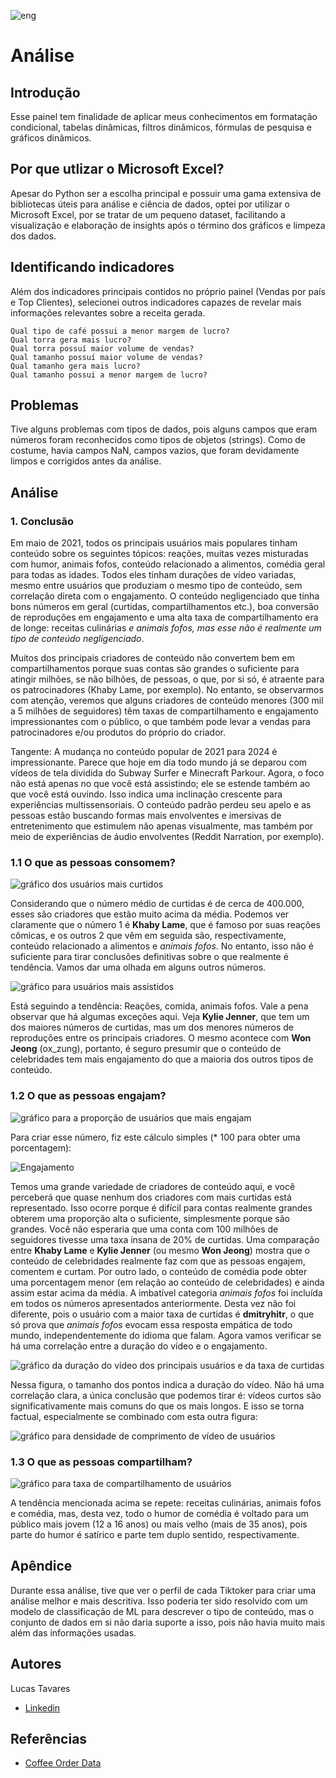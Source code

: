 ![eng](https://img.shields.io/badge/lang-en-red)
# Análise 
## Introdução 
Esse painel tem finalidade de aplicar meus conhecimentos em formatação condicional, tabelas dinâmicas, filtros dinâmicos, fórmulas de pesquisa e gráficos dinâmicos.
## Por que utlizar o Microsoft Excel? 
Apesar do Python ser a escolha principal e possuir uma gama extensiva de bibliotecas úteis para análise e ciência de dados, optei por utilizar o Microsoft Excel, por se tratar de um pequeno dataset, facilitando a visualização e elaboração de insights após o término dos gráficos e limpeza dos dados.
## Identificando indicadores
Além dos indicadores principais contidos no próprio painel (Vendas por país e Top Clientes), selecionei outros indicadores capazes de revelar mais informações relevantes sobre a receita gerada.

	Qual tipo de café possui a menor margem de lucro?
    Qual torra gera mais lucro?
	Qual torra possuí maior volume de vendas?
	Qual tamanho possuí maior volume de vendas?
	Qual tamanho gera mais lucro? 
	Qual tamanho possui a menor margem de lucro?

## Problemas
Tive alguns problemas com tipos de dados, pois alguns campos que eram números foram reconhecidos como tipos de objetos (strings). Como de costume, havia campos NaN, campos vazios, que foram devidamente limpos e corrigidos antes da análise. 

## Análise
### 1. Conclusão 
Em maio de 2021, todos os principais usuários mais populares tinham conteúdo sobre os seguintes tópicos: reações, muitas vezes misturadas com humor, animais fofos, conteúdo relacionado a alimentos, comédia geral para todas as idades. Todos eles tinham durações de vídeo variadas, mesmo entre usuários que produziam o mesmo tipo de conteúdo, sem correlação direta com o engajamento. O conteúdo negligenciado que tinha bons números em geral (curtidas, compartilhamentos etc.), boa conversão de reproduções em engajamento e uma alta taxa de compartilhamento era de longe: receitas culinárias _e animais fofos, mas esse não é realmente um tipo de conteúdo negligenciado_.

Muitos dos principais criadores de conteúdo não convertem bem em compartilhamentos porque suas contas são grandes o suficiente para atingir milhões, se não bilhões, de pessoas, o que, por si só, é atraente para os patrocinadores (Khaby Lame, por exemplo). No entanto, se observarmos com atenção, veremos que alguns criadores de conteúdo menores (300 mil a 5 milhões de seguidores) têm taxas de compartilhamento e engajamento impressionantes com o público, o que também pode levar a vendas para patrocinadores e/ou produtos do próprio do criador.

Tangente: A mudança no conteúdo popular de 2021 para 2024 é impressionante. Parece que hoje em dia todo mundo já se deparou com vídeos de tela dividida do Subway Surfer e Minecraft Parkour. Agora, o foco não está apenas no que você está assistindo; ele se estende também ao que você está ouvindo. Isso indica uma inclinação crescente para experiências multissensoriais. O conteúdo padrão perdeu seu apelo e as pessoas estão buscando formas mais envolventes e imersivas de entretenimento que estimulem não apenas visualmente, mas também por meio de experiências de áudio envolventes (Reddit Narration, por exemplo).
### 1.1 O que as pessoas consomem?
![gráfico dos usuários mais curtidos](./graphs/maiscurtidos.png "Usuários mais curtidos")

Considerando que o número médio de curtidas é de cerca de 400.000, esses são criadores que estão muito acima da média. Podemos ver claramente que o número 1 é **Khaby Lame**, que é famoso por suas reações cômicas, e os outros 2 que vêm em seguida são, respectivamente, conteúdo relacionado a alimentos e _animais fofos_. No entanto, isso não é suficiente para tirar conclusões definitivas sobre o que realmente é tendência. Vamos dar uma olhada em alguns outros números.    

![gráfico para usuários mais assistidos](./graphs/maisassistidos.png "Usuários mais assistidos")

Está seguindo a tendência: Reações, comida, animais fofos. Vale a pena observar que há algumas exceções aqui. Veja **Kylie Jenner**, que tem um dos maiores números de curtidas, mas um dos menores números de reproduções entre os principais criadores. O mesmo acontece com **Won Jeong** (ox_zung), portanto, é seguro presumir que o conteúdo de celebridades tem mais engajamento do que a maioria dos outros tipos de conteúdo.

### 1.2 O que as pessoas engajam?
![gráfico para a proporção de usuários que mais engajam](./graphs/engajamento.png "Engajamento")

Para criar esse número, fiz este cálculo simples (* 100 para obter uma porcentagem):

![Engajamento](https://latex.codecogs.com/svg.image?Engajamento=\frac{Curtidas}{Reproducoes}*100)

Temos uma grande variedade de criadores de conteúdo aqui, e você perceberá que quase nenhum dos criadores com mais curtidas está representado. Isso ocorre porque é difícil para contas realmente grandes obterem uma proporção alta o suficiente, simplesmente porque são grandes. Você não esperaria que uma conta com 100 milhões de seguidores tivesse uma taxa insana de 20% de curtidas. Uma comparação entre **Khaby Lame** e **Kylie Jenner** (ou mesmo **Won Jeong**) mostra que o conteúdo de celebridades realmente faz com que as pessoas engajem, comentem e curtam. Por outro lado, o conteúdo de comédia pode obter uma porcentagem menor (em relação ao conteúdo de celebridades) e ainda assim estar acima da média. A imbatível categoria _animais fofos_ foi incluída em todos os números apresentados anteriormente. Desta vez não foi diferente, pois o usuário com a maior taxa de curtidas é **dmitryhitr**, o que só prova que _animais fofos_ evocam essa resposta empática de todo mundo, independentemente do idioma que falam. Agora vamos verificar se há uma correlação entre a duração do vídeo e o engajamento.

![gráfico da duração do vídeo dos principais usuários e da taxa de curtidas](./graphs/duraçãoeengajamento.png "Duração do vídeo e Engajamento") 

Nessa figura, o tamanho dos pontos indica a duração do vídeo. Não há uma correlação clara, a única conclusão que podemos tirar é: vídeos curtos são significativamente mais comuns do que os mais longos. E isso se torna factual, especialmente se combinado com esta outra figura:

![gráfico para densidade de comprimento de vídeo de usuários](./graphs/densidadeduraçãovideo.png "Densidade do comprimento do vídeo") 

### 1.3 O que as pessoas compartilham? 

![gráfico para taxa de compartilhamento de usuários](./graphs/taxacompartilhamento.png "Taxa de compartilhamento") 

A tendência mencionada acima se repete: receitas culinárias, animais fofos e comédia, mas, desta vez, todo o humor de comédia é voltado para um público mais jovem (12 a 16 anos) ou mais velho (mais de 35 anos), pois parte do humor é satírico e parte tem duplo sentido, respectivamente.

## Apêndice

Durante essa análise, tive que ver o perfil de cada Tiktoker para criar uma análise melhor e mais descritiva. Isso poderia ter sido resolvido com um modelo de classificação de ML para descrever o tipo de conteúdo, mas o conjunto de dados em si não daria suporte a isso, pois não havia muito mais além das informações usadas.


## Autores
Lucas Tavares
- [Linkedin](https://www.linkedin.com/in/lucas-tavares-4a40851b1/)


## Referências
 - [Coffee Order Data](https://www.kaggle.com/datasets/effierodriguez/coffee-order-data)

